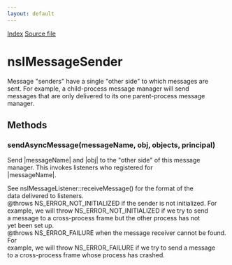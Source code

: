 ```yaml
---
layout: default
---
```

<div id='links'><a href="../index.html">Index</a>
<a href="http://dxr.mozilla.org/mozilla-central/source/dom/base/nsIMessageManager.idl">Source file</a>
</div>

# nsIMessageSender #
  
Message "senders" have a single "other side" to which messages are  
sent.  For example, a child-process message manager will send  
messages that are only delivered to its one parent-process message  
manager.  
  

## Methods ##

### sendAsyncMessage(messageName, obj, objects, principal) ###
  
Send |messageName| and |obj| to the "other side" of this message  
manager.  This invokes listeners who registered for  
|messageName|.  
  
See nsIMessageListener::receiveMessage() for the format of the  
data delivered to listeners.  
@throws NS_ERROR_NOT_INITIALIZED if the sender is not initialized.  For  
        example, we will throw NS_ERROR_NOT_INITIALIZED if we try to send  
        a message to a cross-process frame but the other process has not  
        yet been set up.  
@throws NS_ERROR_FAILURE when the message receiver cannot be found.  For  
        example, we will throw NS_ERROR_FAILURE if we try to send a message  
        to a cross-process frame whose process has crashed.  
  
